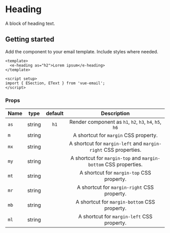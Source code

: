 # Heading
A block of heading text.

## Getting started

Add the component to your email template. Include styles where needed.




```vue
<template>
  <e-heading as="h2">Lorem ipsum</e-heading>
</template>

<script setup>
import { ESection, EText } from 'vue-email';
</script>
```

### Props

| Name |  type  |  default |        Description        |
| ---- | :---:  |  :--:  | :-----------------------: |
|  `as`  | string |  `h1` | Render component as `h1`, `h2`, `h3`, `h4`, `h5`, `h6` |
| `m` | string |  | A shortcut for `margin` CSS property. |
| `mx` | string |  | A shortcut for `margin-left` and `margin-right` CSS properties. |
| `my` | string |  | A shortcut for `margin-top` and `margin-bottom` CSS properties. |
| `mt` | string |  | A shortcut for `margin-top` CSS property. |
| `mr` | string |  | A shortcut for `margin-right` CSS property. |
| `mb` | string |  | A shortcut for `margin-bottom` CSS property. |
| `ml` | string |  | A shortcut for `margin-left` CSS property. |